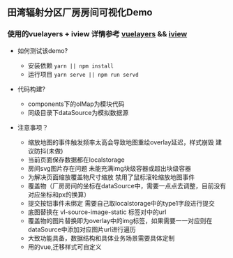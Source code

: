 ## 田湾辐射分区厂房房间可视化Demo

### 使用的vuelayers + iview 详情参考 <a href='https://vuelayers.github.io/#/'>vuelayers</a> && <a href='https://www.iviewui.com/'>iview</a>
- 如何测试该demo?

  - 安装依赖 `yarn || npm install`
  - 运行项目 `yarn serve || npm run servd`


- 代码构建?

  - components下的olMap为模块代码
  - 同级目录下dataSource为模拟数据源

- 注意事项？
  - 缩放地图的事件触发频率太高会导致地图重绘overlay延迟，样式崩毁 建议防抖(未做)
  - 当前页面保存数据都在localstorage
  - 房间svg图片存在问题 未能充满img块级容器或超出块级容器
  - 为解决页面缩放覆盖物尺寸缩放 禁用了鼠标滚轮缩放地图事件
  - 覆盖物（厂房房间的坐标在dataSource中，需要一点点去调整，目前没有对应坐标和px的换算）
  - 提交按钮事件未绑定 需要自己取localstorage中的type1字段进行提交
  - 底图替换在 vl-source-image-static 标签对中的url
  - 覆盖物的图片替换即为overlay中的img标签，如果需要一一对应则在dataSource中添加对应图片url进行遍历
  - 大致功能具备，数据结构和具体业务场景需要具体定制
  - 用的vue,迁移样式可自定义